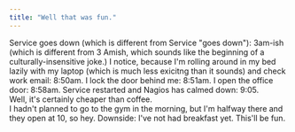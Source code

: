 ```yaml
---
title: "Well that was fun."
---
```


<p>Service goes down (which is different from Service "goes down"): 3am-ish (which is different from 3 Amish, which sounds like the beginning of a culturally-insensitive joke.)
I notice, because I'm rolling around in my bed lazily with my laptop (which is much less exicitng than it sounds) and check work email: 8:50am.
I lock the door behind me: 8:51am.
I open the office door: 8:58am.
Service restarted and Nagios has calmed down: 9:05.
<br/>
Well, it's certainly cheaper than coffee.
<br/>
I hadn't planned to go to the gym in the morning, but I'm halfway there and they open at 10, so hey. Downside: I've not had breakfast yet. This'll be fun.</p>

